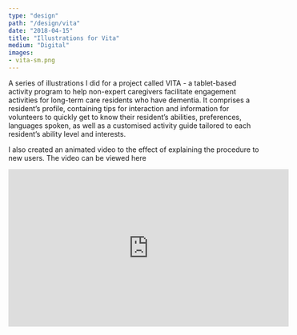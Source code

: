 ```yaml
---
type: "design"
path: "/design/vita"
date: "2018-04-15"
title: "Illustrations for Vita"
medium: "Digital"
images:
- vita-sm.png
---
```


A series of illustrations I did for a project called VITA - a tablet-based activity program to help non-expert caregivers facilitate engagement activities for long-term care residents who have dementia. It comprises a resident’s profile, containing tips for interaction and information for volunteers to quickly get to know their resident’s abilities, preferences, languages spoken, as well as a customised activity guide tailored to each resident’s ability level and interests.

I also created an animated video to the effect of explaining the procedure to new users. The video can be viewed here

<div class="video-wrapper">
    <iframe width="560" height="315" src="https://www.youtube.com/embed/EbHFfdvOVhA" frameborder="0" allowfullscreen=""></iframe>                    
</div>